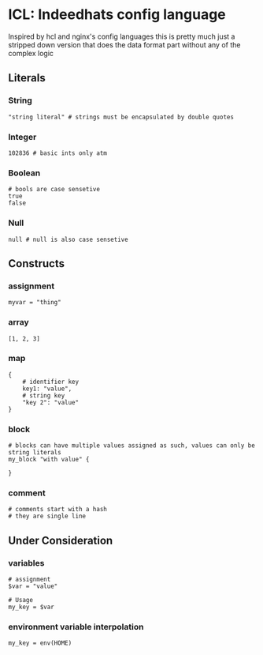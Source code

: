 # ICL: Indeedhats config language

Inspired by hcl and nginx's config languages this is pretty much just a stripped down version that does the data format
part without any of the complex logic

## Literals
### String
```hcl
"string literal" # strings must be encapsulated by double quotes
```

### Integer
```hcl
102836 # basic ints only atm
```

### Boolean
```hcl
# bools are case sensetive
true
false
```

### Null
```hcl
null # null is also case sensetive
```

## Constructs

### assignment
```hcl
myvar = "thing"
```

### array
```hcl
[1, 2, 3]
```

### map
```hcl
{
    # identifier key
    key1: "value",
    # string key
    "key 2": "value"
}
```

### block
```hcl
# blocks can have multiple values assigned as such, values can only be string literals
my_block "with value" {

}
```

### comment
```hcl
# comments start with a hash
# they are single line
```

## Under Consideration
### variables
```hcl
# assignment
$var = "value"

# Usage
my_key = $var
```

### environment variable interpolation
```hcl
my_key = env(HOME)
```
